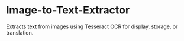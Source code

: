 # Image-to-Text-Extractor
Extracts text from images using Tesseract OCR for display, storage, or translation.
